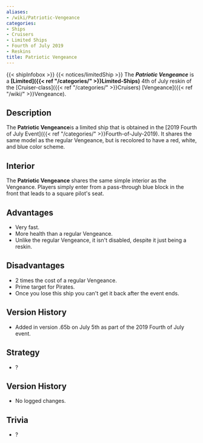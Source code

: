 ```yaml
---
aliases:
- /wiki/Patriotic-Vengeance
categories:
- Ships
- Cruisers
- Limited Ships
- Fourth of July 2019
- Reskins
title: Patriotic Vengeance
---
```


{{< shipInfobox >}} {{< notices/limitedShip >}} The **_Patriotic Vengeance_** is a **[Limited]({{< ref "/categories/" >}}Limited-Ships)** 4th of July reskin of the [Cruiser-class]({{< ref "/categories/" >}}Cruisers) [Vengeance]({{< ref "/wiki/" >}}Vengeance). 

## Description

The **Patriotic Vengeance**is a limited ship that is obtained in the [2019 Fourth of July Event]({{< ref "/categories/" >}}Fourth-of-July-2019). It shares the same model as the regular Vengeance, but is recolored to have a red, white, and blue color scheme.

## Interior

The **Patriotic Vengeance** shares the same simple interior as the Vengeance. Players simply enter from a pass-through blue block in the front that leads to a square pilot's seat.

## Advantages

- Very fast.
- More health than a regular Vengeance.
- Unlike the regular Vengeance, it isn't disabled, despite it just being a reskin.

## Disadvantages

- 2 times the cost of a regular Vengeance.
- Prime target for Pirates.
- Once you lose this ship you can't get it back after the event ends.

## Version History 

- Added in version .65b on July 5th as part of the 2019 Fourth of July event.

## Strategy

- ?

## Version History 

- No logged changes.

## Trivia

- ?